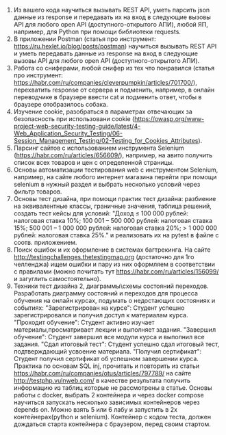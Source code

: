 1. Из вашего кода научиться вызывать REST API, уметь парсить json данные из response и передавать их на вход в следующие вызовы API для любого open API (доступного-открытого АПИ), любой ЯП, например, для Python при помощи библиотеки requests.
2. В приложении Postman (статья про инструмент: https://ru.hexlet.io/blog/posts/postman) научиться вызывать REST API и уметь передавать данные из response на вход в следующие вызовы API для любого open API (доступного-открытого АПИ).
3. Работа со сниферами, любой снифер из тех что понравился (статья про инструмент: https://habr.com/ru/companies/cleverpumpkin/articles/701700/), перехватить response от сервера и подменить, например, в онлайн переводчике в браузере ввести cat и подменить ответ, чтобы в браузере отобразилось собака.
4. Изучение cookie, разобраться в параметрах отвечающих за безопасность при использовани cookie (https://owasp.org/www-project-web-security-testing-guide/latest/4-Web_Application_Security_Testing/06-Session_Management_Testing/02-Testing_for_Cookies_Attributes).
5. Парсинг сайтов с использованием инструмента Selenium (https://habr.com/ru/articles/656609/), например, на авито получить список всех товаров и цен с определенной страницы.
6. Основы автоматизации тестирования web с инструментом Selenium, например, на сайте любого интернет магазина перейти при помощи selenium в нужный раздел и выбрать несколько условий через фильтр товаров.
7. Основы тест дизайна, при помощи практик тест дизайна: разбиение на эквивалентные классы, граничные значения, таблица решений, создать тест кейсы для условий: "Доход ≤ 100 000 рублей: налоговая ставка 10%; 100 001 – 500 000 рублей: налоговая ставка 15%; 500 001 – 1 000 000 рублей: налоговая ставка 20%; > 1 000 000 рублей: налоговая ставка 25%." и реализовать их на pytest в файле с соотв. приложением.
8. Поиск ошибок и их оформление в системах багтрекинга. На сайте http://testingchallenges.thetestingmap.org (достаточно для 1го челленджа) ищем ошибки и пару из них оформляем в соответствии с правилами (можно почитать тут https://habr.com/ru/articles/156099/ и загуглить самостоятельно).
9. Техники тест дизайна 2, диаграммы\схемы состояний переходов. Разработать диаграмму состояний и переходов для процесса обучения на онлайн курсах, подумать о недостающих состояниях и событиях: "Зарегистрирован на курсе": Студент успешно зарегистрировался и получил доступ к материалам курса. "Проходит обучение": Студент активно изучает материалы,просматривает лекции и выполняет задания. "Завершил обучение": Студент завершил все модули курса и выполнил все задания. "Сдал итоговый тест": Студент успешно сдал итоговый тест, подтверждающий усвоение материала. "Получил сертификат": Студент получил сертификат об успешном завершении курса.
Практика по основам SQL inj, прочитать и повторить из статьи https://habr.com/ru/companies/otus/articles/797789/ на сайте http://testphp.vulnweb.com/ в качестве результата получить информацию из таблиц которые не рассмотрены в статье.
Основы работы с docker, выбрать 2 контейнера и через docker compose научиться запускать несколько зависимых контейнеров через depends on. Можно взять 5 или 6 лабу и запустить в 2х контейнерах(python и selenium). Контейнер с кодом теста, должен дождаться старта контейнера с браузером, перед своим стартом.
